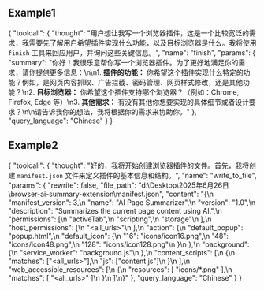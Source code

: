 ## Example1
{
    "toolcall": {
        "thought": "用户想让我写一个浏览器插件，这是一个比较宽泛的需求，我需要先了解用户希望插件实现什么功能，以及目标浏览器是什么。我将使用 `finish` 工具来回应用户，并询问这些关键信息。",
        "name": "finish",
        "params": {
            "summary": "你好！我很乐意帮你写一个浏览器插件。为了更好地满足你的需求，请你提供更多信息：\n\n1.  **插件的功能：** 你希望这个插件实现什么特定的功能？例如，是网页内容抓取、广告拦截、密码管理、网页样式修改，还是其他功能？\n2.  **目标浏览器：** 你希望这个插件支持哪个浏览器？（例如：Chrome, Firefox, Edge 等）\n3.  **其他需求：** 有没有其他你想要实现的具体细节或者设计要求？\n\n请告诉我你的想法，我将根据你的需求来协助你。"
        },
        "query_language": "Chinese"
    }
}

## Example2
{
    "toolcall": {
        "thought": "好的，我将开始创建浏览器插件的文件。首先，我将创建 `manifest.json` 文件来定义插件的基本信息和结构。",
        "name": "write_to_file",
        "params": {
            "rewrite": false,
            "file_path": "d:\\Desktop\\2025年6月26日\\browser-ai-summary-extension\\manifest.json",
            "content": "{\n  \"manifest_version\": 3,\n  \"name\": \"AI Page Summarizer\",\n  \"version\": \"1.0\",\n  \"description\": \"Summarizes the current page content using AI.\",\n  \"permissions\": [\n    \"activeTab\",\n    \"scripting\",\n    \"storage\"\n  ],\n  \"host_permissions\": [\n    \"<all_urls>\"\n  ],\n  \"action\": {\n    \"default_popup\": \"popup.html\",\n    \"default_icon\": {\n      \"16\": \"icons/icon16.png\",\n      \"48\": \"icons/icon48.png\",\n      \"128\": \"icons/icon128.png\"\n    }\n  },\n  \"background\": {\n    \"service_worker\": \"background.js\"\n  },\n  \"content_scripts\": [\n    {\n      \"matches\": [\"<all_urls>\"],\n      \"js\": [\"content.js\"]\n    }\n  ],\n  \"web_accessible_resources\": [\n    {\n      \"resources\": [ \"icons/*.png\" ],\n      \"matches\": [ \"<all_urls>\" ]\n    }\n  ]\n}"
        },
        "query_language": "Chinese"
    }
}